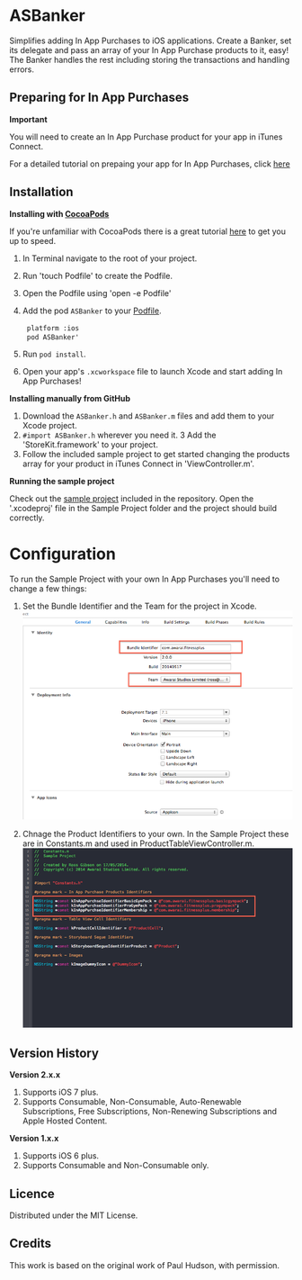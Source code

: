 ASBanker
========

Simplifies adding In App Purchases to iOS applications. Create a Banker, set its delegate and pass an array of your In App Purchase products to it, easy! The Banker handles the rest including storing the transactions and handling errors. 

Preparing for In App Purchases
-----

**Important**

You will need to create an In App Purchase product for your app in iTunes Connect.

For a detailed tutorial on prepaing your app for In App Purchases, click [here](http://www.techotopia.com/index.php/Preparing_an_iOS_7_Application_for_In-App_Purchases) 

Installation
-----

**Installing with [CocoaPods](http://cocoapods.org)**

If you're unfamiliar with CocoaPods there is a great tutorial [here](http://www.raywenderlich.com/12139/introduction-to-cocoapods) to get you up to speed.

1. In Terminal navigate to the root of your project.
2. Run 'touch Podfile' to create the Podfile.
3. Open the Podfile using 'open -e Podfile'
4. Add the pod `ASBanker` to your [Podfile](https://github.com/CocoaPods/CocoaPods/wiki/A-Podfile).

    	platform :ios
    	pod ASBanker'

5. Run `pod install`.
6. Open your app's `.xcworkspace` file to launch Xcode and start adding In App Purchases!

**Installing manually from GitHub**

1.	Download the `ASBanker.h` and `ASBanker.m` files and add them to your Xcode project.
2.	`#import ASBanker.h` wherever you need it.
3	Add the 'StoreKit.framework' to your project.
4.	Follow the included sample project to get started changing the products array for your product in iTunes Connect in 'ViewController.m'.

**Running the sample project**

Check out the [sample project](https://github.com/AwaraiStudios/ASBanker/tree/master/Sample%20Project) included in the repository. Open the '.xcodeproj' file in the Sample Project folder and the project should build correctly.

Configuration
========

To run the Sample Project with your own In App Purchases you'll need to change a few things:

1.  Set the Bundle Identifier and the Team for the project in Xcode.
![](/Images/Bundle-Identifier.png?raw=true "")

2.  Chnage the Product Identifiers to your own. In the Sample Project these are in Constants.m and used in ProductTableViewController.m.
![](/Images/Product-Identifiers.png?raw=true "")

Version History
-------

**Version 2.x.x**

1. Supports iOS 7 plus.
2. Supports Consumable, Non-Consumable, Auto-Renewable Subscriptions, Free Subscriptions, Non-Renewing Subscriptions and Apple Hosted Content.

**Version 1.x.x**

1. Supports iOS 6 plus.
2. Supports Consumable and Non-Consumable only.


Licence
-------

Distributed under the MIT License.

Credits
-------

This work is based on the original work of Paul Hudson, with permission.
